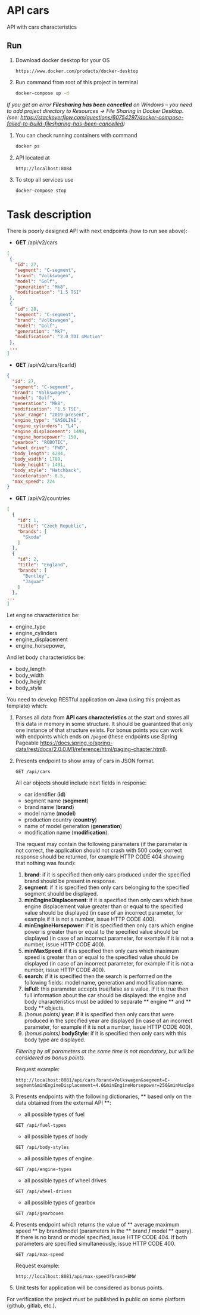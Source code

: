 # API cars

API with cars characteristics

## Run

1. Download docker desktop for your OS

   ```
   https://www.docker.com/products/docker-desktop
   ```

1. Run command from root of this project in terminal

   ```bash
   docker-compose up -d
   ```

_If you get an error **Filesharing has been cancelled** on Windows – you need to add project directory to Resources -> File Sharing in Docker Desktop. (see: https://stackoverflow.com/questions/60754297/docker-compose-failed-to-build-filesharing-has-been-cancelled)_

1. You can check running containers with command

   ```bash
   docker ps
   ```   
1. API located at
   
    ```
    http://localhost:8084
    ```
   
1. To stop all services use

   ```bash
   docker-compose stop
   ```         

# Task description

There is poorly designed API with next endpoints (how to run see above):
* **GET** /api/v2/cars
 ```json
[
  {
    "id": 27,
    "segment": "C-segment",
    "brand": "Volkswagen",
    "model": "Golf",
    "generation": "Mk8",
    "modification": "1.5 TSI"
  },
  {
    "id": 28,
    "segment": "C-segment",
    "brand": "Volkswagen",
    "model": "Golf",
    "generation": "Mk7",
    "modification": "2.0 TDI 4Motion"
  },
  ...
]
```
*  **GET** /api/v2/cars/{carId}
```json
{
  "id": 27,
  "segment": "C-segment",
  "brand": "Volkswagen",
  "model": "Golf",
  "generation": "Mk8",
  "modification": "1.5 TSI",
  "year_range": "2019-present",
  "engine_type": "GASOLINE",
  "engine_cylinders": "L4",
  "engine_displacement": 1498,
  "engine_horsepower": 150,
  "gearbox": "ROBOTIC",
  "wheel_drive": "FWD",
  "body_length": 4284,
  "body_width": 1789,
  "body_height": 1491,
  "body_style": "Hatchback",
  "acceleration": 8.5,
  "max_speed": 224
}
```
*  **GET** /api/v2/countries
```json
[
  {
    "id": 1,
    "title": "Czech Republic",
    "brands": [
      "Skoda"
    ]
  },
  {
    "id": 2,
    "title": "England",
    "brands": [
      "Bentley",
      "Jaguar"
    ]
  },
...
]
```

Let engine characteristics be:
* engine_type
* engine_cylinders
* engine_displacement
* engine_horsepower,

And let body characteristics be:
* body_length
* body_width
* body_height
* body_style

You need to develop RESTful application on Java (using this project as template) which:
1. Parses all data from **API cars characteristics** at the start and stores all this data in memory in some structure. It should be guaranteed that only one instance of that structure exists. For bonus points you can work with endpoints which ends on ```/paged``` (these endpoints use Spring Pageable https://docs.spring.io/spring-data/rest/docs/2.0.0.M1/reference/html/paging-chapter.html).
1. Presents endpoint to show array of cars in JSON format.
    ```
    GET /api/cars
    ```
    All car objects should include next fields in response: 
    * car identifier (**id**)
    * segment name (**segment**)
    * brand name (**brand**)
    * model name (**model**)
    * production country (**country**)
    * name of model generation (**generation**)
    * modification name (**modification**).

    The request may contain the following parameters (if the parameter is not correct, the application should not crash with 500 code; correct response should be returned, for example HTTP CODE 404 showing that nothing was found):
    1. **brand**: if it is specified then only cars produced under the specified brand should be present in response.
    1. **segment**: if it is specified then only cars belonging to the specified segment should be displayed.
    1. **minEngineDisplacement**: if it is specified then only cars which have engine displacement value greater than or equal to the specified value should be displayed (in case of an incorrect parameter, for example if it is not a number, issue HTTP CODE 400).
    1. **minEngineHorsepower**: if it is specified then only cars which engine power is greater than or equal to the specified value should be displayed (in case of an incorrect parameter, for example if it is not a number, issue HTTP CODE 400).
    1. **minMaxSpeed**: if it is specified then only cars which maximum speed is greater than or equal to the specified value should be displayed (in case of an incorrect parameter, for example if it is not a number, issue HTTP CODE 400).
    1. **search**: if it is specified then the search is performed on the following fields: model name, generation and modification name.
    1. **isFull**: this parameter accepts true/false as a value. If it is true then full information about the car should be displayed: the engine and body characteristics must be added to separate ** engine ** and ** body ** objects.
    1. _(bonus points)_ **year**: if it is specified then only cars that were produced in the specified year are displayed (in case of an incorrect parameter, for example if it is not a number, issue HTTP CODE 400).
    1. _(bonus points)_ **bodyStyle**: if it is specified then only cars with this body type are displayed.
    
    _Filtering by all parameters at the same time is not mandatory, but will be considered as bonus points._
    
    Request example:
    ```
    http://localhost:8081/api/cars?brand=Volkswagen&segment=E-segment&minEngineDisplacement=4.0&minEngineHorsepower=250&minMaxSpeed=200&search=5
    ```
    
1. Presents endpoints with the following dictionaries, ** based only on the data obtained from the external API **:
   * all possible types of fuel
   ```
   GET /api/fuel-types
   ```
   * all possible types of body
   ```
   GET /api/body-styles
   ```
   * all possible types of engine
   ```
   GET /api/engine-types
   ```
   * all possible types of wheel drives
   ```
   GET /api/wheel-drives
   ```
   * all possible types of gearbox
   ```
   GET /api/gearboxes
   ```   
1. Presents endpoint which returns the value of ** average maximum speed ** by brand/model (parameters in the ** brand **/** model ** query). If there is no brand or model specified, issue HTTP CODE 404. If both parameters are specified simultaneously, issue HTTP CODE 400.
   ```
   GET /api/max-speed
   ```
   Request example:
   ```
   http://localhost:8081/api/max-speed?brand=BMW
   ```
1. Unit tests for application will be considered as bonus points.

For verification the project must be published in public on some platform (github, gitlab, etc.).